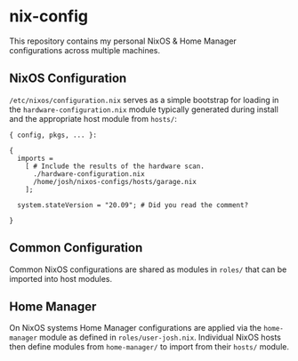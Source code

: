 # nix-config

This repository contains my personal NixOS & Home Manager configurations across multiple machines.

## NixOS Configuration

`/etc/nixos/configuration.nix` serves as a simple bootstrap for loading in the `hardware-configuration.nix` module typically generated during install and the appropriate host module from `hosts/`:

```
{ config, pkgs, ... }:

{
  imports =
    [ # Include the results of the hardware scan.
      ./hardware-configuration.nix
      /home/josh/nixos-configs/hosts/garage.nix
    ];

  system.stateVersion = "20.09"; # Did you read the comment?

}
```

## Common Configuration

Common NixOS configurations are shared as modules in `roles/` that can be imported into host modules.

## Home Manager

On NixOS systems Home Manager configurations are applied via the `home-manager` module as defined in `roles/user-josh.nix`. Individual NixOS hosts then define modules from `home-manager/` to import from their `hosts/` module.
